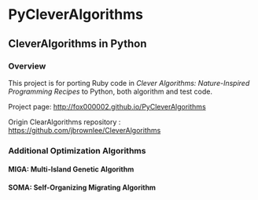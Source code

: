 PyCleverAlgorithms
=================

## CleverAlgorithms in Python

### Overview

This project is for porting Ruby code in *Clever Algorithms: Nature-Inspired Programming Recipes* to Python, 
both algorithm and test code.

Project page: http://fox000002.github.io/PyCleverAlgorithms

Origin ClearAlgorithms repository : https://github.com/jbrownlee/CleverAlgorithms


### Additional Optimization Algorithms

#### MIGA: Multi-Island Genetic Algorithm

#### SOMA: Self-Organizing Migrating Algorithm